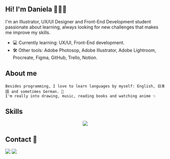 ## Hi! I'm Daniela 🙎🏻‍♀️

I'm an Illustrator, UX/UI Designer and Front-End Development student passionate about learning, always looking for new challenges that makes me improve my skills.

- 💻 Currently learning: UX/UI, Front-End development.
- 🛠 Other tools: Adobe Photosop, Adobe Illustrator, Adobe Lightroom, Procreate, Figma, GitHub, Trello, Notion.

## About me

```
Besides programming, I love to learn languages by myself: English, 日本語 and sometimes German. 📖
I'm really into drawing, music, reading books and watching anime ✨ 
```
## Skills

<p align="center">
  <a href="https://skillicons.dev">
    <img src="https://skillicons.dev/icons?i=bootstrap,css,figma,git,github,html,ai,js,ps,sass,vscode,xd" />
  </a>
</p>

## Contact 📧

<div>
<a href="mailto: hola.danielabf@gmail.com"><img src="https://img.shields.io/badge/-Gmail-%23333?style=for-the-badge&logo=gmail&logoColor=white" target="_blank"></a>
<a href="https://www.linkedin.com/in/danielabf/" target="_blank"><img src="https://img.shields.io/badge/-LinkedIn-%230077B5?style=for-the-badge&logo=linkedin&logoColor=white" target="_blank"></a>
</div>


